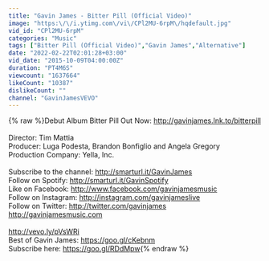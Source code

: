 ```yaml
---
title: "Gavin James - Bitter Pill (Official Video)"
image: "https:\/\/i.ytimg.com\/vi\/CPl2MU-6rpM\/hqdefault.jpg"
vid_id: "CPl2MU-6rpM"
categories: "Music"
tags: ["Bitter Pill (Official Video)","Gavin James","Alternative"]
date: "2022-02-22T02:01:28+03:00"
vid_date: "2015-10-09T04:00:00Z"
duration: "PT4M6S"
viewcount: "1637664"
likeCount: "10387"
dislikeCount: ""
channel: "GavinJamesVEVO"
---
```

{% raw %}Debut Album Bitter Pill Out Now: <a rel="nofollow" target="blank" href="http://gavinjames.lnk.to/bitterpill">http://gavinjames.lnk.to/bitterpill</a><br /><br />Director: Tim Mattia<br />Producer: Luga Podesta, Brandon Bonfiglio and Angela Gregory<br />Production Company: Yella, Inc. <br /><br />Subscribe to the channel: <a rel="nofollow" target="blank" href="http://smarturl.it/GavinJames">http://smarturl.it/GavinJames</a> <br />Follow on Spotify: <a rel="nofollow" target="blank" href="http://smarturl.it/GavinSpotify">http://smarturl.it/GavinSpotify</a><br />Like on Facebook: <a rel="nofollow" target="blank" href="http://www.facebook.com/gavinjamesmusic">http://www.facebook.com/gavinjamesmusic</a><br />Follow on Instagram: <a rel="nofollow" target="blank" href="http://instagram.com/gavinjameslive">http://instagram.com/gavinjameslive</a><br />Follow on Twitter: <a rel="nofollow" target="blank" href="http://twitter.com/gavinjames">http://twitter.com/gavinjames</a><br /><a rel="nofollow" target="blank" href="http://gavinjamesmusic.com">http://gavinjamesmusic.com</a><br /><br /><a rel="nofollow" target="blank" href="http://vevo.ly/pVsWRi">http://vevo.ly/pVsWRi</a><br />Best of Gavin James: <a rel="nofollow" target="blank" href="https://goo.gl/cKebnm">https://goo.gl/cKebnm</a><br />Subscribe here: <a rel="nofollow" target="blank" href="https://goo.gl/RDdMpw">https://goo.gl/RDdMpw</a>{% endraw %}
